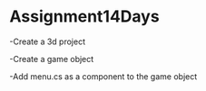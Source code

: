 # Assignment14Days

-Create a 3d project 

-Create a game object

-Add menu.cs as a component to the game object
